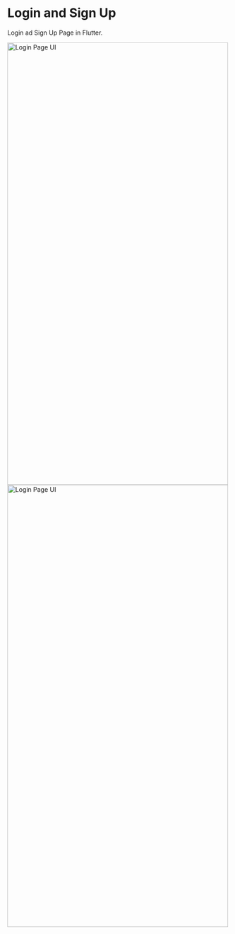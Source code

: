 # Login and Sign Up

Login ad Sign Up Page in Flutter.


<img src="https://github.com/Jaydeepsinh-Devda/login_signup_flutter_ui/assets/88308058/2df39bc4-8484-41ec-826d-bcfe539050c6" alt="Login Page UI" width="500" height="1000">
<img src="https://github.com/Jaydeepsinh-Devda/login_signup_flutter_ui/assets/88308058/4c0bc0fd-3e69-4266-ba83-ab5020e959f2" alt="Login Page UI" width="500" height="1000">

